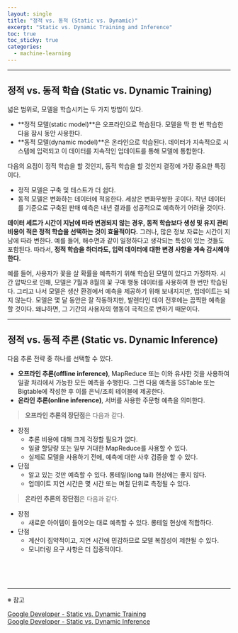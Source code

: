 ```yaml
---
layout: single
title: "정적 vs. 동적 (Static vs. Dynamic)"
excerpt: "Static vs. Dynamic Training and Inference"
toc: true
toc_sticky: true
categories:
  - machine-learning
---
```


---
## 정적 vs. 동적 학습 (Static vs. Dynamic Training)

넓은 범위로, 모델을 학습시키는 두 가지 방법이 있다.
- **정적 모델(static model)**은 오프라인으로 학습된다. 모델을 딱 한 번 학습한 다음 잠시 동안 사용한다.
- **동적 모델(dynamic model)**은 온라인으로 학습된다. 데이터가 지속적으로 시스템에 입력되고 이 데이터를 지속적인 업데이트를 통해 모델에 통합한다.

다음의 요점이 정적 학습을 할 것인지, 동적 학습을 할 것인지 결정에 가장 중요한 특징이다.
- 정적 모델은 구축 및 테스트가 더 쉽다.
- 동적 모델은 변화하는 데이터에 적응한다. 세상은 변화무쌍한 곳이다. 작년 데이터를 기준으로 구축된 판매 예측은 내년 결과를 성공적으로 예측하기 어려울 것이다.

**데이터 세트가 시간이 지남에 따라 변경되지 않는 경우, 동적 학습보다 생성 및 유지 관리 비용이 적은 정적 학습을 선택하는 것이 효율적이다.** 그러나, 많은 정보 자료는 시간이 지남에 따라 변한다. 예를 들어, 해수면과 같이 일정하다고 생각되는 특성이 있는 것들도 포함된다. 따라서, **정적 학습을 하더라도, 입력 데이터에 대한 변경 사항을 계속 감시해야 한다.**

예를 들어, 사용자가 꽃을 살 확률을 예측하기 위해 학습된 모델이 있다고 가정하자. 시간 압박으로 인해, 모델은 7월과 8월의 꽃 구매 행동 데이터를 사용하여 한 번만 학습된다. 그리고 나서 모델은 생산 환경에서 예측을 제공하기 위해 보내지지만, 업데이트는 되지 않는다. 모델은 몇 달 동안은 잘 작동하지만, 발렌타인 데이 전후에는 끔찍한 예측을 할 것이다. 왜냐하면, 그 기간의 사용자의 행동이 극적으로 변하기 때문이다.


---
## 정적 vs. 동적 추론 (Static vs. Dynamic Inference)

다음 추론 전략 중 하나를 선택할 수 있다.

- **오프라인 추론(offline inference)**, MapReduce 또는 이와 유사한 것을 사용하여 일괄 처리에서 가능한 모든 예측을 수행한다. 그런 다음 예측을 SSTable 또는 Bigtable에 작성한 후 이를 은닉/조회 테이블에 제공한다.
- **온라인 추론(online inference)**, 서버를 사용한 주문형 예측을 의미한다.

> **오프라인 추론의 장단점**은 다음과 같다.
- 장점 
  - 추론 비용에 대해 크게 걱정할 필요가 없다.
  - 일괄 할당량 또는 일부 거대한 MapReduce를 사용할 수 있다.
  - 실제로 모델을 사용하기 전에, 예측에 대한 사후 검증을 할 수 있다.
- 단점
  - 알고 있는 것만 예측할 수 있다. 롱테일(long tail) 현상에는 좋지 않다.
  - 업데이트 지연 시간은 몇 시간 또는 며칠 단위로 측정될 수 있다.

> **온라인 추론의 장단점**은 다음과 같다.
- 장점
  - 새로운 아이템이 들어오는 대로 예측할 수 있다. 롱테일 현상에 적합하다.
- 단점
  - 계산이 집약적이고, 지연 시간에 민감하므로 모델 복잡성이 제한될 수 있다.
  - 모니터링 요구 사항은 더 집중적이다.


<br>
<br>
<br>

---
※ 참고

[Google Developer - Static vs. Dynamic Training](https://developers.google.com/machine-learning/crash-course/static-vs-dynamic-training/video-lecture)<br>
[Google Developer - Static vs. Dynamic Inference](https://developers.google.com/machine-learning/crash-course/static-vs-dynamic-inference/video-lecture)<br>